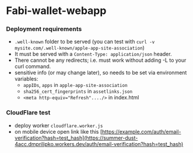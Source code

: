 # Fabi-wallet-webapp

### Deployment requirements

- `.well-known` folder to be served (you can test with `curl -v mysite.com/.well-known/apple-app-site-association`)
- It must be served with a `Content-Type: application/json` header.
- There cannot be any redirects; i.e. must work without adding -L to your curl command.
- sensitive info (or may change later), so needs to be set via environment variables:
  - `appIDs`, `apps` in `apple-app-site-association`
  - `sha256_cert_fingerprints` in `assetlinks.json`
  - `<meta http-equiv="Refresh"..../>` in index.html

### CloudFlare test

- deploy worker `cloudflare.worker.js`
- on mobile device open link like this [https://example.com/auth/email-verification?hash=test_hash](https://summer-dust-4acc.dmprilipko.workers.dev/auth/email-verification?hash=test_hash)
